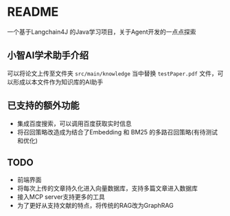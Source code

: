# README

一个基于Langchain4J 的Java学习项目，关于Agent开发的一点点探索

## 小智AI学术助手介绍

可以将论文上传至文件夹 `src/main/knowledge` 当中替换 `testPaper.pdf` 文件，可以形成以本文件作为知识库的AI助手

## 已支持的额外功能

- 集成百度搜索，可以调用百度获取实时信息
- 将召回策略改造成为结合了Embedding 和 BM25 的多路召回策略(有待测试和优化)

## TODO
- 前端界面
- 将每次上传的文章持久化进入向量数据库，支持多篇文章进入数据库
- 接入MCP server支持更多的工具
- 为了更好从支持文献的特点，将传统的RAG改为GraphRAG


